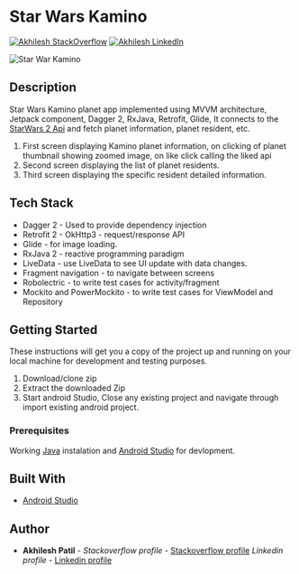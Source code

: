 # Star Wars Kamino

[![Akhilesh StackOverflow](https://img.shields.io/badge/Akhilesh-StackOverflow-orange.svg?style=for-the-badge)](https://stackoverflow.com/users/1548824/akhilesh0707)
[![Akhilesh LinkedIn](https://img.shields.io/badge/Akhilesh-LinkedIn-blue.svg?style=for-the-badge)](https://www.linkedin.com/in/akhilesh0707/)

![Star War Kamino](https://media.giphy.com/media/fXPUprIulHVxGNg0Ma/giphy.gif)

## Description
Star Wars Kamino planet app implemented using MVVM architecture, Jetpack component, Dagger 2, RxJava, Retrofit, Glide, It connects to the [StarWars 2 Api](http://docs.starwars2.apiary.io/) and fetch planet information, planet resident, etc.

1. First screen displaying Kamino planet information, on clicking of planet thumbnail showing zoomed image, on like click calling the liked api
2. Second screen displaying the list of planet residents.
3. Third screen displaying the specific resident detailed information.

## Tech Stack
- Dagger 2 - Used to provide dependency injection
- Retrofit 2 - OkHttp3 - request/response API
- Glide - for image loading.
- RxJava 2 - reactive programming paradigm
- LiveData - use LiveData to see UI update with data changes.
- Fragment navigation - to navigate between screens
- Robolectric - to write test cases for activity/fragment
- Mockito and PowerMockito - to write test cases for ViewModel and Repository

## Getting Started
These instructions will get you a copy of the project up and running on your local machine for development and testing purposes.

1. Download/clone zip
2. Extract the downloaded Zip
3. Start android Studio, Close any existing project and navigate through import existing android project.


### Prerequisites

Working [Java](https://www.oracle.com/technetwork/java/javase/downloads/index.html) instalation and [Android Studio](https://developer.android.com/studio/) for devlopment.


## Built With

* [Android Studio](https://developer.android.com/studio/)


## Author

* **Akhilesh Patil** - *Stackoverflow profile* - [Stackoverflow profile](https://stackoverflow.com/users/1548824/akhilesh0707)
			  *Linkedin profile* - [Linkedin profile](https://www.linkedin.com/in/akhilesh0707/)
